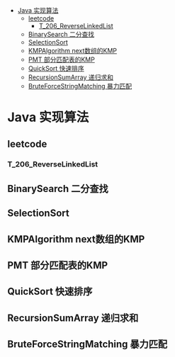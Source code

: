 <!-- TOC depthFrom:1 depthTo:6 withLinks:1 updateOnSave:1 orderedList:0 -->

- [Java 实现算法](#java-实现算法)
	- [leetcode](#leetcode)
		- [T_206_ReverseLinkedList](#t206reverselinkedlist)
	- [BinarySearch 二分查找](#binarysearch-二分查找)
	- [SelectionSort](#selectionsort)
	- [KMPAlgorithm next数组的KMP](#kmpalgorithm-next数组的kmp)
	- [PMT 部分匹配表的KMP](#pmt-部分匹配表的kmp)
	- [QuickSort 快速排序](#quicksort-快速排序)
	- [RecursionSumArray 递归求和](#recursionsumarray-递归求和)
	- [BruteForceStringMatching 暴力匹配](#bruteforcestringmatching-暴力匹配)

<!-- /TOC -->


# Java 实现算法
## leetcode
### T_206_ReverseLinkedList
## BinarySearch 二分查找
## SelectionSort
## KMPAlgorithm next数组的KMP
## PMT 部分匹配表的KMP
## QuickSort 快速排序
## RecursionSumArray 递归求和
## BruteForceStringMatching 暴力匹配
